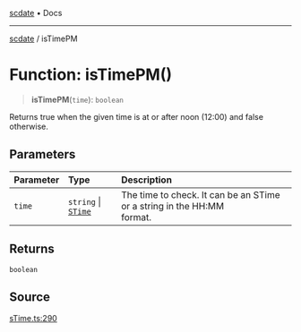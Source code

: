 [scdate](../README.md) • Docs

---

[scdate](../README.md) / isTimePM

# Function: isTimePM()

> **isTimePM**(`time`): `boolean`

Returns true when the given time is at or after noon (12:00) and false
otherwise.

## Parameters

| Parameter | Type                                       | Description                                                                 |
| :-------- | :----------------------------------------- | :-------------------------------------------------------------------------- |
| `time`    | `string` \| [`STime`](../classes/STime.md) | The time to check. It can be an STime or a string in the HH:MM<br />format. |

## Returns

`boolean`

## Source

[sTime.ts:290](https://github.com/ericvera/scdate/blob/26a0ee551696abb8d0e853bcc8b83fccd84ac8ae/src/sTime.ts#L290)
